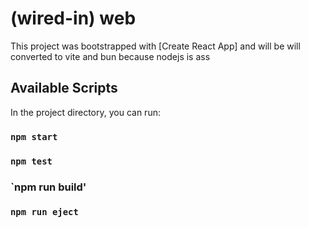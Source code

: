# (wired-in) web

This project was bootstrapped with [Create React App] and will be will converted to vite and bun because nodejs is ass

## Available Scripts

In the project directory, you can run:
### `npm start`
### `npm test`
### `npm run build'
### `npm run eject`